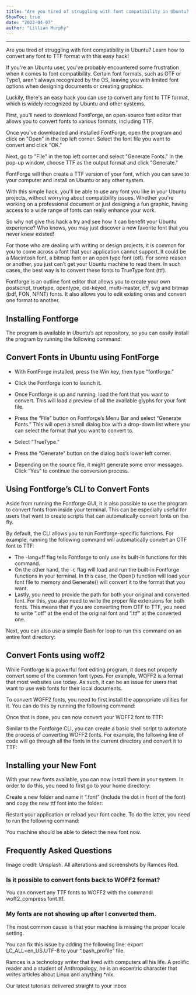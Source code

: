 ```yaml
---
title: "Are you tired of struggling with font compatibility in Ubuntu? Learn how to convert any font to TTF format with this easy hack!"
ShowToc: true 
date: "2023-04-07"
author: "Lillian Murphy"
---
```

*****
Are you tired of struggling with font compatibility in Ubuntu? Learn how to convert any font to TTF format with this easy hack!

If you're an Ubuntu user, you've probably encountered some frustration when it comes to font compatibility. Certain font formats, such as OTF or Type1, aren't always recognized by the OS, leaving you with limited font options when designing documents or creating graphics.

Luckily, there's an easy hack you can use to convert any font to TTF format, which is widely recognized by Ubuntu and other systems.

First, you'll need to download FontForge, an open-source font editor that allows you to convert fonts to various formats, including TTF.

Once you've downloaded and installed FontForge, open the program and click on "Open" in the top left corner. Select the font file you want to convert and click "OK."

Next, go to "File" in the top left corner and select "Generate Fonts." In the pop-up window, choose TTF as the output format and click "Generate."

FontForge will then create a TTF version of your font, which you can save to your computer and install on Ubuntu or any other system.

With this simple hack, you'll be able to use any font you like in your Ubuntu projects, without worrying about compatibility issues. Whether you're working on a professional document or just designing a fun graphic, having access to a wide range of fonts can really enhance your work.

So why not give this hack a try and see how it can benefit your Ubuntu experience? Who knows, you may just discover a new favorite font that you never knew existed!


For those who are dealing with writing or design projects, it is common for you to come across a font that your application cannot support. It could be a Macintosh font, a bitmap font or an open type font (otf). For some reason or another, you just can’t get your Ubuntu machine to read them. In such cases, the best way is to convert these fonts to TrueType font (ttf).
 
Fontforge is an outline font editor that allows you to create your own postscript, truetype, opentype, cid-keyed, multi-master, cff, svg and bitmap (bdf, FON, NFNT) fonts. It also allows you to edit existing ones and convert one format to another.
 
## Installing Fontforge
 
The program is available in Ubuntu’s apt repository, so you can easily install the program by running the following command:
 
## Convert Fonts in Ubuntu using FontForge
 
- With FontForge installed, press the Win key, then type “fontforge.”

 
- Click the Fontforge icon to launch it.
 - Once Fontforge is up and running, load the font that you want to convert. This will load a preview of all the available glyphs for your font file.

 
- Press the “File” button on Fontforge’s Menu Bar and select “Generate Fonts.” This will open a small dialog box with a drop-down list where you can select the format that you want to convert to.

 
- Select “TrueType.”

 
- Press the “Generate” button on the dialog box’s lower left corner.

 
- Depending on the source file, it might generate some error messages. Click “Yes” to continue the conversion process.

 
## Using Fontforge’s CLI to Convert Fonts
 
Aside from running the Fontforge GUI, it is also possible to use the program to convert fonts from inside your terminal. This can be especially useful for users that want to create scripts that can automatically convert fonts on the fly.
 
By default, the CLI allows you to run Fontforge-specific functions. For example, running the following command will automatically convert an OTF font to TTF:
 
- The -lang=ff flag tells Fontforge to only use its built-in functions for this command.
 - On the other hand, the -c flag will load and run the built-in Fontforge functions in your terminal. In this case, the Open() function will load your font file to memory and Generate() will convert it to the format that you want.
 - Lastly, you need to provide the path for both your original and converted font. For this, you also need to write the proper file extensions for both fonts. This means that if you are converting from OTF to TTF, you need to write “.otf” at the end of the original font and “.ttf” at the converted one.

 
Next, you can also use a simple Bash for loop to run this command on an entire font directory:
 
## Convert Fonts using woff2
 
While Fontforge is a powerful font editing program, it does not properly convert some of the common font types. For example, WOFF2 is a format that most websites use today. As such, it can be an issue for users that want to use web fonts for their local documents.
 
To convert WOFF2 fonts, you need to first install the appropriate utilities for it. You can do this by running the following command:
 
Once that is done, you can now convert your WOFF2 font to TTF:
 
Similar to the Fontforge CLI, you can create a basic shell script to automate the process of converting WOFF2 fonts. For example, the following line of code will go through all the fonts in the current directory and convert it to TTF:
 
## Installing your New Font
 
With your new fonts available, you can now install them in your system. In order to do this, you need to first go to your home directory:
 
Create a new folder and name it “.font” (include the dot in front of the font) and copy the new ttf font into the folder:
 
Restart your application or reload your font cache. To do the latter, you need to run the following command:
 
You machine should be able to detect the new font now.
 
## Frequently Asked Questions
 
Image credit: Unsplash. All alterations and screenshots by Ramces Red.
 
### Is it possible to convert fonts back to WOFF2 format?
 
You can convert any TTF fonts to WOFF2 with the command: woff2_compress font.ttf.
 
### My fonts are not showing up after I converted them.
 
The most common cause is that your machine is missing the proper locale setting.
 
You can fix this issue by adding the following line: export LC_ALL=en_US.UTF-8 to your “.bash_profile” file.
 
Ramces is a technology writer that lived with computers all his life. A prolific reader and a student of Anthropology, he is an eccentric character that writes articles about Linux and anything *nix.
 
Our latest tutorials delivered straight to your inbox




